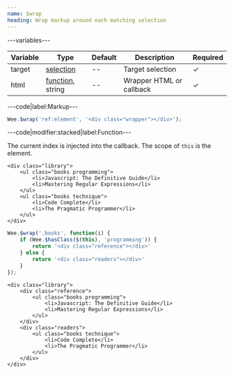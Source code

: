 ```yaml
---
name: $wrap
heading: Wrap markup around each matching selection
---
```


---variables---

| Variable | Type | Default | Description | Required |
| -- | -- | -- | -- | -- |
| target | [selection](/script#selection) | -- | Target selection | ✓ |
| html | [function](/script/#functions), string | -- | Wrapper HTML or callback | ✓ |

---code|label:Markup---

```javascript
Wee.$wrap('ref:element', '<div class="wrapper"></div>');
```

---code|modifier:stacked|label:Function---

The current index is injected into the callback. The scope of ```this``` is the element.

```markup
<div class="library">
	<ul class="books programming">
		<li>Javascript: The Definitive Guide</li>
		<li>Mastering Regular Expressions</li>
	</ul>
	<ul class="books technique">
		<li>Code Complete</li>
		<li>The Pragmatic Programmer</li>
	</ul>
</div>
```

```javascript
Wee.$wrap('.books', function(i) {
	if (Wee.$hasClass($(this), 'programming')) {
		return '<div class="reference"></div>'
	} else {
		return '<div class="readers"></div>'
	}
});
```

```markup
<div class="library">
	<div class="reference">
		<ul class="books programming">
			<li>Javascript: The Definitive Guide</li>
			<li>Mastering Regular Expressions</li>
		</ul>
	</div>
	<div class="readers">
		<ul class="books technique">
			<li>Code Complete</li>
			<li>The Pragmatic Programmer</li>
		</ul>
	</div>
</div>
```